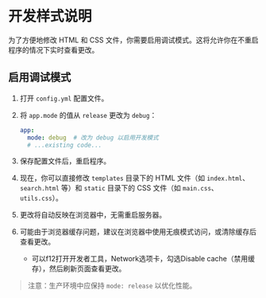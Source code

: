 # 开发样式说明

为了方便地修改 HTML 和 CSS 文件，你需要启用调试模式。这将允许你在不重启程序的情况下实时查看更改。

## 启用调试模式

1. 打开 `config.yml` 配置文件。
2. 将 `app.mode` 的值从 `release` 更改为 `debug`：

   ```yml
   app:
     mode: debug  # 改为 debug 以启用开发模式
     # ...existing code...
   ```

3. 保存配置文件后，重启程序。
4. 现在，你可以直接修改 `templates` 目录下的 HTML 文件（如 `index.html`、`search.html` 等）和 `static` 目录下的 CSS 文件（如 `main.css`、`utils.css`）。
5. 更改将自动反映在浏览器中，无需重启服务器。
6. 可能由于浏览器缓存问题，建议在浏览器中使用无痕模式访问，或清除缓存后查看更改。
    - 可以f12打开开发者工具，Network选项卡，勾选Disable cache（禁用缓存），然后刷新页面查看更改。

> 注意：生产环境中应保持 `mode: release` 以优化性能。
